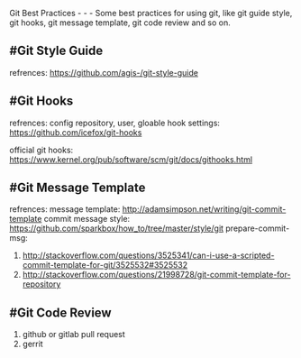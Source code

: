 Git Best Practices - - - Some best practices for using git, like git guide style, git hooks, git message template, git code review and so on.


#Git Style Guide
-------------------
refrences: https://github.com/agis-/git-style-guide

#Git Hooks
-------------------
refrences:
config repository, user, gloable hook settings: https://github.com/icefox/git-hooks

official git hooks: https://www.kernel.org/pub/software/scm/git/docs/githooks.html

#Git Message Template
-------------------
refrences: 
message template: http://adamsimpson.net/writing/git-commit-template
commit message style: https://github.com/sparkbox/how_to/tree/master/style/git
prepare-commit-msg: 
1. http://stackoverflow.com/questions/3525341/can-i-use-a-scripted-commit-template-for-git/3525532#3525532
2. http://stackoverflow.com/questions/21998728/git-commit-template-for-repository


#Git Code Review
-------------------
1. github or gitlab pull request
2. gerrit